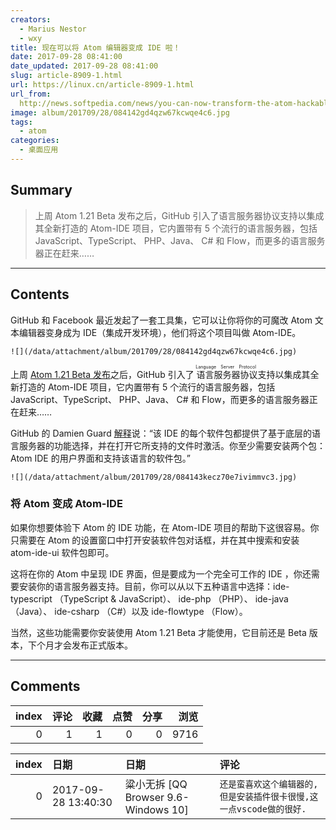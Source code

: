 ```yaml
---
creators:
  - Marius Nestor
  - wxy
title: 现在可以将 Atom 编辑器变成 IDE 啦！
date: 2017-09-28 08:41:00
date_updated: 2017-09-28 08:41:00
slug: article-8909-1.html
url: https://linux.cn/article-8909-1.html
url_from: 
  http://news.softpedia.com/news/you-can-now-transform-the-atom-hackable-text-editor-into-an-ide-with-atom-ide-517804.shtml
image: album/201709/28/084142gd4qzw67kcwqe4c6.jpg
tags:
  - atom
categories:
  - 桌面应用
---
```


## Summary

> 上周 Atom 1.21 Beta 发布之后，GitHub 引入了语言服务器协议支持以集成其全新打造的 Atom-IDE 项目，它内置带有 5 个流行的语言服务器，包括 JavaScript、TypeScript、 PHP、Java、 C# 和 Flow，而更多的语言服务器正在赶来……

***

<!-- more -->

## Contents

GitHub 和 Facebook 最近发起了一套工具集，它可以让你将你的可魔改 Atom 文本编辑器变身成为 IDE（集成开发环境），他们将这个项目叫做 Atom-IDE。

`![](/data/attachment/album/201709/28/084142gd4qzw67kcwqe4c6.jpg)`

上周 [Atom 1.21 Beta 发布](http://blog.atom.io/2017/09/12/atom-1-20.html)之后，GitHub 引入了<ruby> 语言服务器协议 <rp>  （ </rp> <rt>  Language Server Protocol </rt> <rp>  ） </rp></ruby>支持以集成其全新打造的 Atom-IDE 项目，它内置带有 5 个流行的语言服务器，包括 JavaScript、TypeScript、 PHP、Java、 C# 和 Flow，而更多的语言服务器正在赶来……

GitHub 的 Damien Guard [解释](http://blog.atom.io/2017/09/12/announcing-atom-ide.html)说：“该 IDE 的每个软件包都提供了基于底层的语言服务器的功能选择，并在打开它所支持的文件时激活。你至少需要安装两个包：Atom IDE 的用户界面和支持该语言的软件包。”

`![](/data/attachment/album/201709/28/084143kecz70e7ivimmvc3.jpg)`

### 将 Atom 变成 Atom-IDE

如果你想要体验下 Atom 的 IDE 功能，在 Atom-IDE 项目的帮助下这很容易。你只需要在 Atom 的设置窗口中打开安装软件包对话框，并在其中搜索和安装 atom-ide-ui 软件包即可。

这将在你的 Atom 中呈现 IDE 界面，但是要成为一个完全可工作的 IDE ，你还需要安装你的语言服务器支持。目前，你可以从以下五种语言中选择：ide-typescript （TypeScript & JavaScript）、 ide-php （PHP）、 ide-java （Java）、 ide-csharp （C#）以及 ide-flowtype （Flow）。

当然，这些功能需要你安装使用 Atom 1.21 Beta 才能使用，它目前还是 Beta 版本，下个月才会发布正式版本。

***

## Comments


|   index |   评论 |   收藏 |   点赞 |   分享 |   浏览 |
|--------:|-------:|-------:|-------:|-------:|-------:|
|       0 |      1 |      1 |      0 |      0 |   9716 |

|   index | 日期                | 日期                                 | 评论                                                                |
|--------:|:--------------------|:-------------------------------------|:--------------------------------------------------------------------|
|       0 | 2017-09-28 13:40:30 | 粱小无拆 [QQ Browser 9.6-Windows 10] | `还是蛮喜欢这个编辑器的,但是安装插件很卡很慢,这一点vscode做的很好.` |

